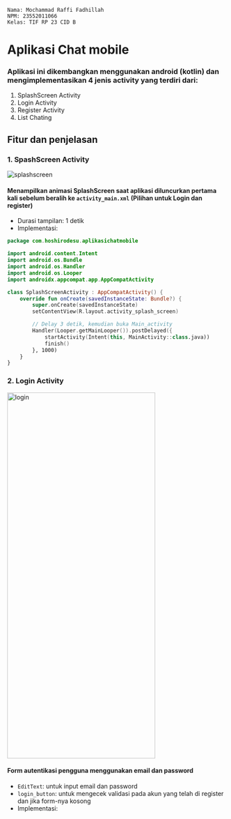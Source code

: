 ```
Nama: Mochammad Raffi Fadhillah
NPM: 23552011066
Kelas: TIF RP 23 CID B
```
# Aplikasi Chat mobile
### Aplikasi ini dikembangkan menggunakan android (kotlin) dan mengimplementasikan 4 jenis activity yang terdiri dari:
1. SplashScreen Activity
2. Login Activity
3. Register Activity
4. List Chating

## Fitur dan penjelasan
### 1. SpashScreen Activity
![splashscreen](https://github.com/user-attachments/assets/35a7f2fb-e502-4a8d-9a95-f5ebc6edc20a)

#### Menampilkan animasi SplashScreen saat aplikasi diluncurkan pertama kali sebelum beralih ke ```activity_main.xml``` (Pilihan untuk Login dan register)
- Durasi tampilan: 1 detik
- Implementasi:
```kotlin
package com.hoshirodesu.aplikasichatmobile

import android.content.Intent
import android.os.Bundle
import android.os.Handler
import android.os.Looper
import androidx.appcompat.app.AppCompatActivity

class SplashScreenActivity : AppCompatActivity() {
    override fun onCreate(savedInstanceState: Bundle?) {
        super.onCreate(savedInstanceState)
        setContentView(R.layout.activity_splash_screen)

        // Delay 3 detik, kemudian buka Main_activity
        Handler(Looper.getMainLooper()).postDelayed({
            startActivity(Intent(this, MainActivity::class.java))
            finish()
        }, 1000)
    }
}
```

### 2. Login Activity
<img src="https://github.com/user-attachments/assets/e5e6552b-bf65-42c6-b553-8220f2a113eb" alt="login" width="340" height="840">

#### Form autentikasi pengguna menggunakan email dan password
- ```EditText```: untuk input email dan password
- ```login_button```: untuk mengecek validasi pada akun yang telah di register dan jika form-nya kosong
- Implementasi:
